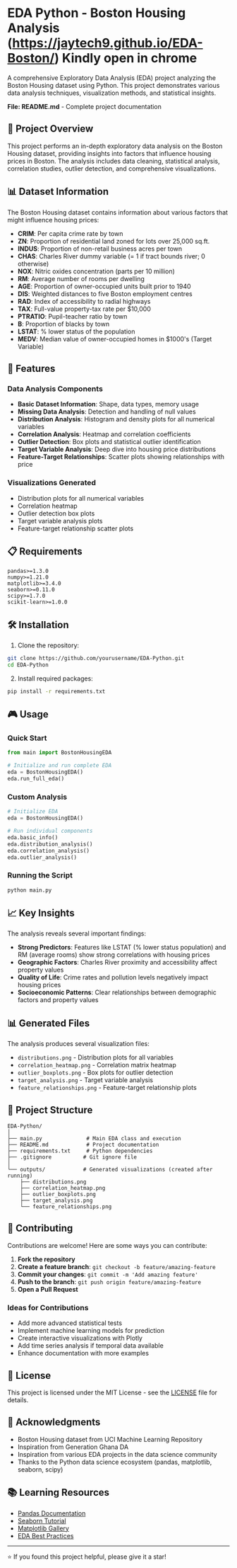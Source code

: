 # EDA Python - Boston Housing Analysis (https://jaytech9.github.io/EDA-Boston/) Kindly open in chrome 

A comprehensive Exploratory Data Analysis (EDA) project analyzing the Boston Housing dataset using Python. This project demonstrates various data analysis techniques, visualization methods, and statistical insights.

**File: README.md** - Complete project documentation

## 🎯 Project Overview

This project performs an in-depth exploratory data analysis on the Boston Housing dataset, providing insights into factors that influence housing prices in Boston. The analysis includes data cleaning, statistical analysis, correlation studies, outlier detection, and comprehensive visualizations.

## 📊 Dataset Information

The Boston Housing dataset contains information about various factors that might influence housing prices:

- **CRIM**: Per capita crime rate by town
- **ZN**: Proportion of residential land zoned for lots over 25,000 sq.ft.
- **INDUS**: Proportion of non-retail business acres per town
- **CHAS**: Charles River dummy variable (= 1 if tract bounds river; 0 otherwise)
- **NOX**: Nitric oxides concentration (parts per 10 million)
- **RM**: Average number of rooms per dwelling
- **AGE**: Proportion of owner-occupied units built prior to 1940
- **DIS**: Weighted distances to five Boston employment centres
- **RAD**: Index of accessibility to radial highways
- **TAX**: Full-value property-tax rate per $10,000
- **PTRATIO**: Pupil-teacher ratio by town
- **B**: Proportion of blacks by town
- **LSTAT**: % lower status of the population
- **MEDV**: Median value of owner-occupied homes in $1000's (Target Variable)

## 🚀 Features

### Data Analysis Components
- **Basic Dataset Information**: Shape, data types, memory usage
- **Missing Data Analysis**: Detection and handling of null values
- **Distribution Analysis**: Histogram and density plots for all numerical variables
- **Correlation Analysis**: Heatmap and correlation coefficients
- **Outlier Detection**: Box plots and statistical outlier identification
- **Target Variable Analysis**: Deep dive into housing price distributions
- **Feature-Target Relationships**: Scatter plots showing relationships with price

### Visualizations Generated
- Distribution plots for all numerical variables
- Correlation heatmap
- Outlier detection box plots
- Target variable analysis plots
- Feature-target relationship scatter plots

## 📋 Requirements

```
pandas>=1.3.0
numpy>=1.21.0
matplotlib>=3.4.0
seaborn>=0.11.0
scipy>=1.7.0
scikit-learn>=1.0.0
```

## 🛠️ Installation

1. Clone the repository:
```bash
git clone https://github.com/yourusername/EDA-Python.git
cd EDA-Python
```

2. Install required packages:
```bash
pip install -r requirements.txt
```

## 🎮 Usage

### Quick Start
```python
from main import BostonHousingEDA

# Initialize and run complete EDA
eda = BostonHousingEDA()
eda.run_full_eda()
```

### Custom Analysis
```python
# Initialize EDA
eda = BostonHousingEDA()

# Run individual components
eda.basic_info()
eda.distribution_analysis()
eda.correlation_analysis()
eda.outlier_analysis()
```

### Running the Script
```bash
python main.py
```

## 📈 Key Insights

The analysis reveals several important findings:

- **Strong Predictors**: Features like LSTAT (% lower status population) and RM (average rooms) show strong correlations with housing prices
- **Geographic Factors**: Charles River proximity and accessibility affect property values
- **Quality of Life**: Crime rates and pollution levels negatively impact housing prices
- **Socioeconomic Patterns**: Clear relationships between demographic factors and property values

## 📊 Generated Files

The analysis produces several visualization files:
- `distributions.png` - Distribution plots for all variables
- `correlation_heatmap.png` - Correlation matrix heatmap
- `outlier_boxplots.png` - Box plots for outlier detection
- `target_analysis.png` - Target variable analysis
- `feature_relationships.png` - Feature-target relationship plots

## 🔧 Project Structure

```
EDA-Python/
│
├── main.py              # Main EDA class and execution
├── README.md            # Project documentation
├── requirements.txt     # Python dependencies
├── .gitignore          # Git ignore file
│
└── outputs/            # Generated visualizations (created after running)
    ├── distributions.png
    ├── correlation_heatmap.png
    ├── outlier_boxplots.png
    ├── target_analysis.png
    └── feature_relationships.png
```

## 🤝 Contributing

Contributions are welcome! Here are some ways you can contribute:

1. **Fork the repository**
2. **Create a feature branch**: `git checkout -b feature/amazing-feature`
3. **Commit your changes**: `git commit -m 'Add amazing feature'`
4. **Push to the branch**: `git push origin feature/amazing-feature`
5. **Open a Pull Request**

### Ideas for Contributions
- Add more advanced statistical tests
- Implement machine learning models for prediction
- Create interactive visualizations with Plotly
- Add time series analysis if temporal data available
- Enhance documentation with more examples

## 📝 License

This project is licensed under the MIT License - see the [LICENSE](LICENSE) file for details.

## 🙏 Acknowledgments

- Boston Housing dataset from UCI Machine Learning Repository
- Inspiration from Generation Ghana DA 
- Inspiration from various EDA projects in the data science community
- Thanks to the Python data science ecosystem (pandas, matplotlib, seaborn, scipy)

## 📚 Learning Resources

- [Pandas Documentation](https://pandas.pydata.org/docs/)
- [Seaborn Tutorial](https://seaborn.pydata.org/tutorial.html)
- [Matplotlib Gallery](https://matplotlib.org/stable/gallery/)
- [EDA Best Practices](https://towardsdatascience.com/exploratory-data-analysis-8fc1cb20fd15)

---

⭐ If you found this project helpful, please give it a star!
